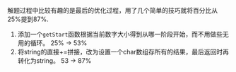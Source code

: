 解题过程中比较有趣的是最后的优化过程，用了几个简单的技巧就将百分比从25%提到87%.
1. 添加一个`getStart`函数根据当前数字大小得到从哪一阶段开始，而不用做些无用的循环。 25% -> 53%
2. 将string的直接+=拼接，改为设置一个char数组存所有的结果，最后返回时再转化为string。 53 -> 87%
